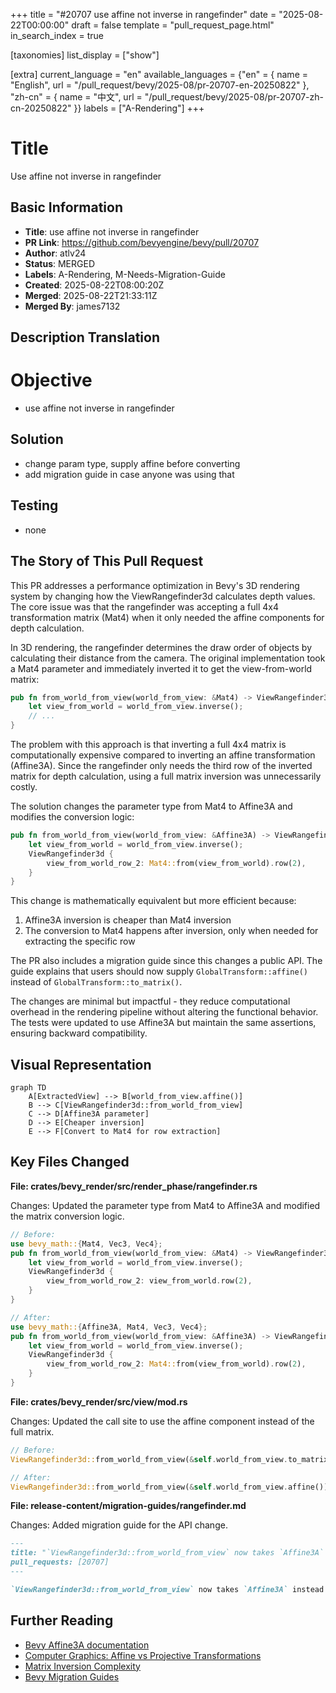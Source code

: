 +++
title = "#20707 use affine not inverse in rangefinder"
date = "2025-08-22T00:00:00"
draft = false
template = "pull_request_page.html"
in_search_index = true

[taxonomies]
list_display = ["show"]

[extra]
current_language = "en"
available_languages = {"en" = { name = "English", url = "/pull_request/bevy/2025-08/pr-20707-en-20250822" }, "zh-cn" = { name = "中文", url = "/pull_request/bevy/2025-08/pr-20707-zh-cn-20250822" }}
labels = ["A-Rendering"]
+++

# Title
Use affine not inverse in rangefinder

## Basic Information
- **Title**: use affine not inverse in rangefinder
- **PR Link**: https://github.com/bevyengine/bevy/pull/20707
- **Author**: atlv24
- **Status**: MERGED
- **Labels**: A-Rendering, M-Needs-Migration-Guide
- **Created**: 2025-08-22T08:00:20Z
- **Merged**: 2025-08-22T21:33:11Z
- **Merged By**: james7132

## Description Translation
# Objective

- use affine not inverse in rangefinder

## Solution

- change param type, supply affine before converting
- add migration guide in case anyone was using that

## Testing

- none

## The Story of This Pull Request

This PR addresses a performance optimization in Bevy's 3D rendering system by changing how the ViewRangefinder3d calculates depth values. The core issue was that the rangefinder was accepting a full 4x4 transformation matrix (Mat4) when it only needed the affine components for depth calculation.

In 3D rendering, the rangefinder determines the draw order of objects by calculating their distance from the camera. The original implementation took a Mat4 parameter and immediately inverted it to get the view-from-world matrix:

```rust
pub fn from_world_from_view(world_from_view: &Mat4) -> ViewRangefinder3d {
    let view_from_world = world_from_view.inverse();
    // ...
}
```

The problem with this approach is that inverting a full 4x4 matrix is computationally expensive compared to inverting an affine transformation (Affine3A). Since the rangefinder only needs the third row of the inverted matrix for depth calculation, using a full matrix inversion was unnecessarily costly.

The solution changes the parameter type from Mat4 to Affine3A and modifies the conversion logic:

```rust
pub fn from_world_from_view(world_from_view: &Affine3A) -> ViewRangefinder3d {
    let view_from_world = world_from_view.inverse();
    ViewRangefinder3d {
        view_from_world_row_2: Mat4::from(view_from_world).row(2),
    }
}
```

This change is mathematically equivalent but more efficient because:
1. Affine3A inversion is cheaper than Mat4 inversion
2. The conversion to Mat4 happens after inversion, only when needed for extracting the specific row

The PR also includes a migration guide since this changes a public API. The guide explains that users should now supply `GlobalTransform::affine()` instead of `GlobalTransform::to_matrix()`.

The changes are minimal but impactful - they reduce computational overhead in the rendering pipeline without altering the functional behavior. The tests were updated to use Affine3A but maintain the same assertions, ensuring backward compatibility.

## Visual Representation

```mermaid
graph TD
    A[ExtractedView] --> B[world_from_view.affine()]
    B --> C[ViewRangefinder3d::from_world_from_view]
    C --> D[Affine3A parameter]
    D --> E[Cheaper inversion]
    E --> F[Convert to Mat4 for row extraction]
```

## Key Files Changed

**File: crates/bevy_render/src/render_phase/rangefinder.rs**

Changes: Updated the parameter type from Mat4 to Affine3A and modified the matrix conversion logic.

```rust
// Before:
use bevy_math::{Mat4, Vec3, Vec4};
pub fn from_world_from_view(world_from_view: &Mat4) -> ViewRangefinder3d {
    let view_from_world = world_from_view.inverse();
    ViewRangefinder3d {
        view_from_world_row_2: view_from_world.row(2),
    }
}

// After:
use bevy_math::{Affine3A, Mat4, Vec3, Vec4};
pub fn from_world_from_view(world_from_view: &Affine3A) -> ViewRangefinder3d {
    let view_from_world = world_from_view.inverse();
    ViewRangefinder3d {
        view_from_world_row_2: Mat4::from(view_from_world).row(2),
    }
}
```

**File: crates/bevy_render/src/view/mod.rs**

Changes: Updated the call site to use the affine component instead of the full matrix.

```rust
// Before:
ViewRangefinder3d::from_world_from_view(&self.world_from_view.to_matrix())

// After:
ViewRangefinder3d::from_world_from_view(&self.world_from_view.affine())
```

**File: release-content/migration-guides/rangefinder.md**

Changes: Added migration guide for the API change.

```markdown
---
title: "`ViewRangefinder3d::from_world_from_view` now takes `Affine3A` instead of `Mat4`"
pull_requests: [20707]
---

`ViewRangefinder3d::from_world_from_view` now takes `Affine3A` instead of `Mat4`. If you were supplying a `GlobalTransform::to_matrix()`, simply use `GlobalTransform::affine()` now. Performance will be better.
```

## Further Reading

- [Bevy Affine3A documentation](https://docs.rs/bevy/latest/bevy/math/struct.Affine3A.html)
- [Computer Graphics: Affine vs Projective Transformations](https://en.wikipedia.org/wiki/Affine_transformation)
- [Matrix Inversion Complexity](https://en.wikipedia.org/wiki/Invertible_matrix#Methods_of_matrix_inversion)
- [Bevy Migration Guides](https://bevyengine.org/learn/migration-guides/)